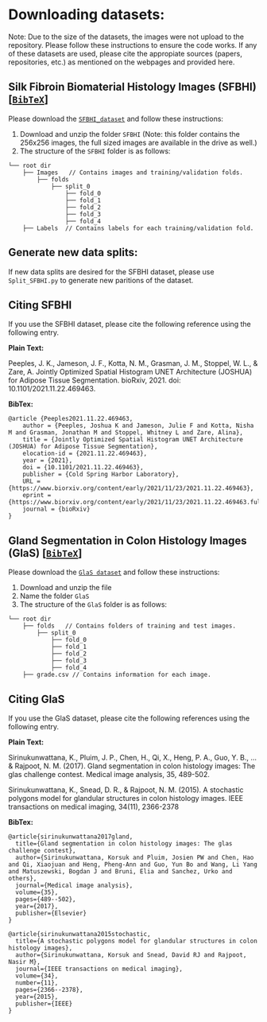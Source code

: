 # Downloading datasets:

Note: Due to the size of the datasets, the images were not 
upload to the repository. Please follow these instructions
to ensure the code works. If any of these datasets are used,
please cite the appropiate sources (papers, repositories, etc.) as mentioned
on the webpages and provided here.

##  Silk Fibroin Biomaterial Histology Images (SFBHI) [[`BibTeX`](#CitingSFBHI)]

Please download the [`SFBHI_dataset`](https://drive.google.com/drive/folders/1Csqh6W_i-7vbHiS6_9shZj-4a0M-qVsZ?usp=sharing) 
and follow these instructions:

1. Download and unzip the folder `SFBHI` (Note: this folder contains the 
256x256 images, the full sized images are available in the drive as well.)
2. The structure of the `SFBHI` folder is as follows:
```
└── root dir
    ├── Images   // Contains images and training/validation folds.
        ├── folds
            ├── split_0
                ├── fold_0
                ├── fold_1
                ├── fold_2
                ├── fold_3
                ├── fold_4
    ├── Labels  // Contains labels for each training/validation fold.   
```
## Generate new data splits:
If new data splits are desired for the SFBHI dataset, please use `Split_SFBHI.py`
to generate new paritions of the dataset.

## <a name="CitingSFBHI"></a>Citing SFBHI

If you use the SFBHI dataset, please cite the following reference using the following entry.

**Plain Text:**

Peeples, J. K., Jameson, J. F., Kotta, N. M., Grasman, J. M., Stoppel, W. L., & Zare, A. Jointly 
Optimized Spatial Histogram UNET Architecture (JOSHUA) for Adipose Tissue 
Segmentation. bioRxiv, 2021. doi: 10.1101/2021.11.22.469463.  

**BibTex:**
```
@article {Peeples2021.11.22.469463,
	author = {Peeples, Joshua K and Jameson, Julie F and Kotta, Nisha M and Grasman, Jonathan M and Stoppel, Whitney L and Zare, Alina},
	title = {Jointly Optimized Spatial Histogram UNET Architecture (JOSHUA) for Adipose Tissue Segmentation},
	elocation-id = {2021.11.22.469463},
	year = {2021},
	doi = {10.1101/2021.11.22.469463},
	publisher = {Cold Spring Harbor Laboratory},
	URL = {https://www.biorxiv.org/content/early/2021/11/23/2021.11.22.469463},
	eprint = {https://www.biorxiv.org/content/early/2021/11/23/2021.11.22.469463.full.pdf},
	journal = {bioRxiv}
}
```
## Gland Segmentation in Colon Histology Images (GlaS) [[`BibTeX`](#CitingGlaS)]

Please download the 
[`GlaS dataset`](https://warwick.ac.uk/fac/cross_fac/tia/data/glascontest/download/) 
and follow these instructions:

1. Download and unzip the file
2. Name the folder `GlaS`
3. The structure of the `GlaS` folder is as follows:
```
└── root dir
    ├── folds   // Contains folders of training and test images.
        ├── split_0
            ├── fold_0
            ├── fold_1
            ├── fold_2
            ├── fold_3
            ├── fold_4
    ├── grade.csv // Contains information for each image.  
```
## <a name="CitingGlaS"></a>Citing GlaS

If you use the GlaS dataset, please cite the following references using the following entry.

**Plain Text:**

Sirinukunwattana, K., Pluim, J. P., Chen, H., Qi, X., Heng, P. A., Guo, 
Y. B., ... & Rajpoot, N. M. (2017). Gland segmentation in colon histology 
images: The glas challenge contest. Medical image analysis, 35, 489-502.

Sirinukunwattana, K., Snead, D. R., & Rajpoot, N. M. (2015). A stochastic 
polygons model for glandular structures in colon histology images. 
IEEE transactions on medical imaging, 34(11), 2366-2378

**BibTex:**
```
@article{sirinukunwattana2017gland,
  title={Gland segmentation in colon histology images: The glas challenge contest},
  author={Sirinukunwattana, Korsuk and Pluim, Josien PW and Chen, Hao and Qi, Xiaojuan and Heng, Pheng-Ann and Guo, Yun Bo and Wang, Li Yang and Matuszewski, Bogdan J and Bruni, Elia and Sanchez, Urko and others},
  journal={Medical image analysis},
  volume={35},
  pages={489--502},
  year={2017},
  publisher={Elsevier}
}

@article{sirinukunwattana2015stochastic,
  title={A stochastic polygons model for glandular structures in colon histology images},
  author={Sirinukunwattana, Korsuk and Snead, David RJ and Rajpoot, Nasir M},
  journal={IEEE transactions on medical imaging},
  volume={34},
  number={11},
  pages={2366--2378},
  year={2015},
  publisher={IEEE}
}

```
